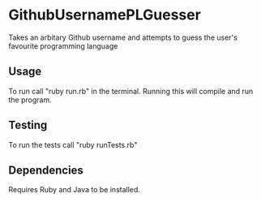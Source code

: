 # GithubUsernamePLGuesser
Takes an arbitary Github username and attempts to guess the user's favourite programming language

## Usage
To run call "ruby run.rb" in the terminal. Running this will compile and run
the program.

## Testing
To run the tests call "ruby runTests.rb"

## Dependencies
Requires Ruby and Java to be installed.
